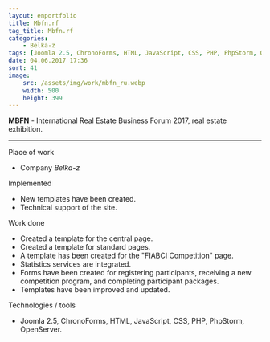 ```yaml
---
layout: enportfolio
title: Mbfn.rf
tag_title: Mbfn.rf
categories:
    - Belka-z
tags: [Joomla 2.5, ChronoForms, HTML, JavaScript, CSS, PHP, PhpStorm, OpenServer]
date: 04.06.2017 17:36
sort: 41
image: 
    src: /assets/img/work/mbfn_ru.webp 
    width: 500
    height: 399
---
```


**MBFN** - International Real Estate Business Forum 2017, real estate exhibition.

---

Place of work

* Company _Belka-z_

Implemented

* New templates have been created.
* Technical support of the site.

Work done

* Created a template for the central page.
* Created a template for standard pages.
* A template has been created for the "FIABCI Competition" page.
* Statistics services are integrated.
* Forms have been created for registering participants, receiving a new competition program, and completing participant packages.
* Templates have been improved and updated.

Technologies / tools

* Joomla 2.5, ChronoForms, HTML, JavaScript, CSS, PHP, PhpStorm, OpenServer.
